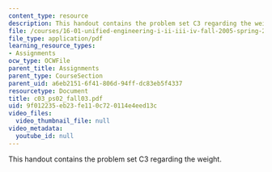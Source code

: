 ```yaml
---
content_type: resource
description: This handout contains the problem set C3 regarding the weight.
file: /courses/16-01-unified-engineering-i-ii-iii-iv-fall-2005-spring-2006/9f012235eb23fe110c720114e4eed13c_c03_ps02_fall03.pdf
file_type: application/pdf
learning_resource_types:
- Assignments
ocw_type: OCWFile
parent_title: Assignments
parent_type: CourseSection
parent_uid: a6eb2151-6f41-806d-94ff-dc83eb5f4337
resourcetype: Document
title: c03_ps02_fall03.pdf
uid: 9f012235-eb23-fe11-0c72-0114e4eed13c
video_files:
  video_thumbnail_file: null
video_metadata:
  youtube_id: null
---
```

This handout contains the problem set C3 regarding the weight.